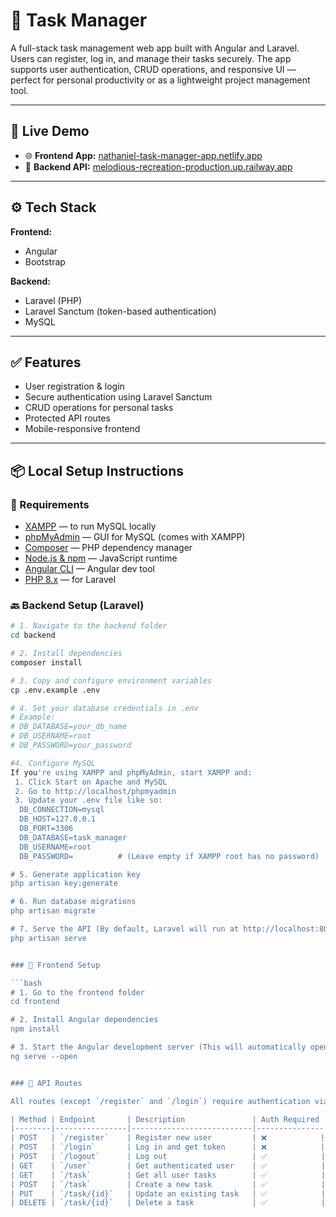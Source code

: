 # 📝 Task Manager

A full-stack task management web app built with Angular and Laravel. Users can register, log in, and manage their tasks securely. The app supports user authentication, CRUD operations, and responsive UI — perfect for personal productivity or as a lightweight project management tool.

---

## 🚀 Live Demo

- 🌐 **Frontend App:** [nathaniel-task-manager-app.netlify.app](https://nathaniel-task-manager-app.netlify.app)
- 🔗 **Backend API:** [melodious-recreation-production.up.railway.app](https://melodious-recreation-production.up.railway.app)

---

## ⚙️ Tech Stack

**Frontend:**  
- Angular  
- Bootstrap

**Backend:**  
- Laravel (PHP)  
- Laravel Sanctum (token-based authentication)  
- MySQL

---

## ✅ Features

- User registration & login
- Secure authentication using Laravel Sanctum
- CRUD operations for personal tasks
- Protected API routes
- Mobile-responsive frontend

---

## 📦 Local Setup Instructions

### 🔧 Requirements

- [XAMPP](https://www.apachefriends.org/index.html) — to run MySQL locally  
- [phpMyAdmin](http://localhost/phpmyadmin) — GUI for MySQL (comes with XAMPP)
- [Composer](https://getcomposer.org/) — PHP dependency manager  
- [Node.js & npm](https://nodejs.org/) — JavaScript runtime  
- [Angular CLI](https://angular.io/cli) — Angular dev tool  
- [PHP 8.x](https://www.php.net/) — for Laravel

### 🔙 Backend Setup (Laravel)

```bash
# 1. Navigate to the backend folder
cd backend

# 2. Install dependencies
composer install

# 3. Copy and configure environment variables
cp .env.example .env

# 4. Set your database credentials in .env
# Example:
# DB_DATABASE=your_db_name
# DB_USERNAME=root
# DB_PASSWORD=your_password

#4. Configure MySQL
If you're using XAMPP and phpMyAdmin, start XAMPP and:
 1. Click Start on Apache and MySQL
 2. Go to http://localhost/phpmyadmin
 3. Update your .env file like so:
  DB_CONNECTION=mysql
  DB_HOST=127.0.0.1
  DB_PORT=3306
  DB_DATABASE=task_manager
  DB_USERNAME=root
  DB_PASSWORD=          # (Leave empty if XAMPP root has no password)

# 5. Generate application key
php artisan key:generate

# 6. Run database migrations
php artisan migrate

# 7. Serve the API (By default, Laravel will run at http://localhost:8000)
php artisan serve


### 🎨 Frontend Setup

```bash
# 1. Go to the frontend folder
cd frontend

# 2. Install Angular dependencies
npm install

# 3. Start the Angular development server (This will automatically open the app at http://localhost:4200)
ng serve --open


### 🧪 API Routes

All routes (except `/register` and `/login`) require authentication via a Bearer token.

| Method | Endpoint       | Description               | Auth Required |
|--------|----------------|---------------------------|---------------|
| POST   | `/register`    | Register new user         | ❌            |
| POST   | `/login`       | Log in and get token      | ❌            |
| POST   | `/logout`      | Log out                   | ✅            |
| GET    | `/user`        | Get authenticated user    | ✅            |
| GET    | `/task`        | Get all user tasks        | ✅            |
| POST   | `/task`        | Create a new task         | ✅            |
| PUT    | `/task/{id}`   | Update an existing task   | ✅            |
| DELETE | `/task/{id}`   | Delete a task             | ✅            |
